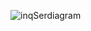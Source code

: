 ![inqSerdiagram](https://cdn.discordapp.com/attachments/1084929122565890159/1188750233916686366/8c19695c9b890dab25dd45a0f7917fd8.jpg?ex=659ba8ed&is=658933ed&hm=6309d2f3ab0818ecde98801d051b1affc0f5a2b5a01c4700aeb5cea9f056e1b3&)

